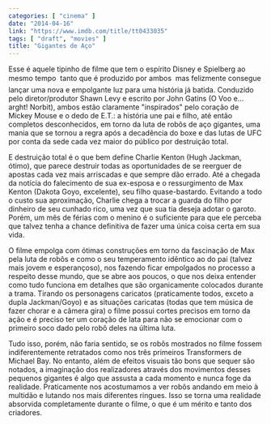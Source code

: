 ```yaml
---
categories: [ "cinema" ]
date: "2014-04-16"
link: "https://www.imdb.com/title/tt0433035"
tags: [ "draft", "movies" ]
title: "Gigantes de Aço"
---
```

Esse é aquele tipinho de filme que tem o espírito Disney e Spielberg ao mesmo tempo  tanto que é produzido por ambos  mas felizmente consegue lançar uma nova e empolgante luz para uma história já batida. Conduzido pelo diretor/produtor Shawn Levy e escrito por John Gatins (O Voo e... arght! Norbit), ambos estão claramente "inspirados" pelo coração de Mickey Mouse e o dedo de E.T.: a história une pai e filho, até então completos desconhecidos, em torno da luta de robôs de aço gigantes, uma mania que se tornou a regra após a decadência do boxe e das lutas de UFC por conta da sede cada vez maior do público por destruição total.

E destruição total é o que bem define Charlie Kenton (Hugh Jackman, ótimo), que parece destruir todas as oportunidades de se reerguer de apostas cada vez mais arriscadas e que sempre dão errado. Até a chegada da notícia do falecimento de sua ex-esposa e o ressurgimento de Max Kenton (Dakota Goyo, excelente), seu filho quase-bastardo. Evitando a todo o custo sua aproximação, Charlie chega a trocar a guarda do filho por dinheiro de seu cunhado rico, uma vez que sua tia deseja adotar o garoto. Porém, um mês de férias com o menino é o suficiente para que ele perceba que talvez tenha a chance definitiva de fazer uma única coisa certa em sua vida.

O filme empolga com ótimas construções em torno da fascinação de Max pela luta de robôs e como o seu temperamento idêntico ao do pai (talvez mais jovem e esperançoso), nos fazendo ficar empolgados no processo a respeito desse mundo, que se abre aos poucos, o que nos deixa entender como tudo funciona em detalhes que são organicamente colocados durante a trama. Tirando os personagens caricatos (praticamente todos, exceto a dupla Jackman/Goyo) e as situações caricatas (todas que tem música de fazer chorar e a câmera gira) o filme possui cortes precisos em torno da ação e é preciso ter um coração de lata para não se emocionar com o primeiro soco dado pelo robô deles na última luta.

Tudo isso, porém, não faria sentido, se os robôs mostrados no filme fossem indiferentemente retratados como nos três primeiros Transformers de Michael Bay. No entanto, além de efeitos visuais tão bons que sequer são notados, a imaginação dos realizadores através dos movimentos desses pequenos gigantes é algo que assusta a cada momento e nunca foge da realidade. Praticamente nos acostumamos a ver robôs andando em meio à multidão e lutando nos mais diferentes ringues. Isso se torna uma realidade absorvida completamente durante o filme, o que é um mérito e tanto dos criadores.
